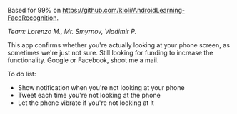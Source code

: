 
Based for 99% on https://github.com/kioli/AndroidLearning-FaceRecognition.

_Team: Lorenzo M., Mr. Smyrnov, Vladimir P._


This app confirms whether you're actually looking at your phone screen, as sometimes we're just not sure.
Still looking for funding to increase the functionality. Google or Facebook, shoot me a mail.

To do list:
* Show notification when you're not looking at your phone
* Tweet each time you're not looking at the phone
* Let the phone vibrate if you're not looking at it
